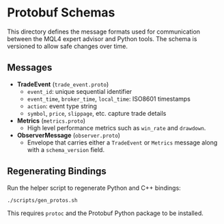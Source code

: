 # Protobuf Schemas

This directory defines the message formats used for communication between the
MQL4 expert advisor and Python tools. The schema is versioned to allow safe
changes over time.

## Messages

- **TradeEvent** (`trade_event.proto`)
  - `event_id`: unique sequential identifier
  - `event_time`, `broker_time`, `local_time`: ISO8601 timestamps
  - `action`: event type string
  - `symbol`, `price`, `slippage`, etc. capture trade details
- **Metrics** (`metrics.proto`)
  - High level performance metrics such as `win_rate` and `drawdown`.
- **ObserverMessage** (`observer.proto`)
  - Envelope that carries either a `TradeEvent` or `Metrics` message along with
    a `schema_version` field.

## Regenerating Bindings

Run the helper script to regenerate Python and C++ bindings:

```bash
./scripts/gen_protos.sh
```

This requires `protoc` and the Protobuf Python package to be installed.

